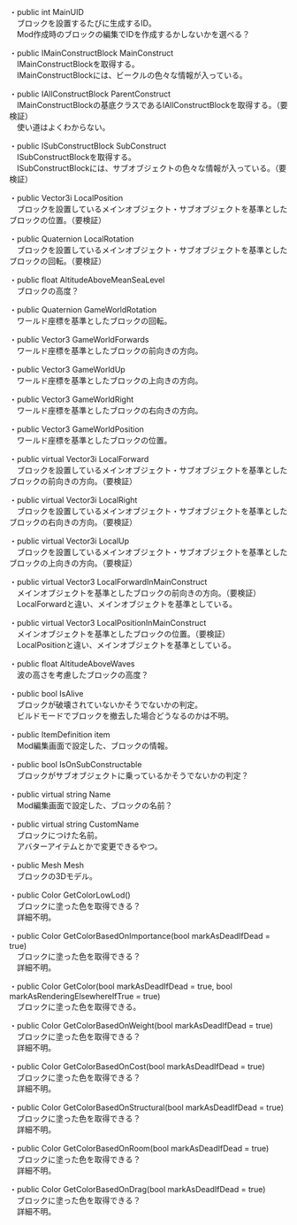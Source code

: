 ・public int MainUID  
　ブロックを設置するたびに生成するID。  
　Mod作成時のブロックの編集でIDを作成するかしないかを選べる？  

・public IMainConstructBlock MainConstruct  
　IMainConstructBlockを取得する。  
　IMainConstructBlockには、ビークルの色々な情報が入っている。  

・public IAllConstructBlock ParentConstruct  
　IMainConstructBlockの基底クラスであるIAllConstructBlockを取得する。（要検証）  
　使い道はよくわからない。  

・public ISubConstructBlock SubConstruct  
　ISubConstructBlockを取得する。  
　ISubConstructBlockには、サブオブジェクトの色々な情報が入っている。（要検証）  

・public Vector3i LocalPosition  
　ブロックを設置しているメインオブジェクト・サブオブジェクトを基準としたブロックの位置。（要検証）  

・public Quaternion LocalRotation  
　ブロックを設置しているメインオブジェクト・サブオブジェクトを基準としたブロックの回転。（要検証）  

・public float AltitudeAboveMeanSeaLevel  
　ブロックの高度？  

・public Quaternion GameWorldRotation  
　ワールド座標を基準としたブロックの回転。  

・public Vector3 GameWorldForwards  
　ワールド座標を基準としたブロックの前向きの方向。  

・public Vector3 GameWorldUp  
　ワールド座標を基準としたブロックの上向きの方向。  

・public Vector3 GameWorldRight  
　ワールド座標を基準としたブロックの右向きの方向。  

・public Vector3 GameWorldPosition  
　ワールド座標を基準としたブロックの位置。  

・public virtual Vector3i LocalForward  
　ブロックを設置しているメインオブジェクト・サブオブジェクトを基準としたブロックの前向きの方向。（要検証）  

・public virtual Vector3i LocalRight  
　ブロックを設置しているメインオブジェクト・サブオブジェクトを基準としたブロックの右向きの方向。（要検証）  

・public virtual Vector3i LocalUp  
　ブロックを設置しているメインオブジェクト・サブオブジェクトを基準としたブロックの上向きの方向。（要検証）  

・public virtual Vector3 LocalForwardInMainConstruct  
　メインオブジェクトを基準としたブロックの前向きの方向。（要検証）  
　LocalForwardと違い、メインオブジェクトを基準としている。  

・public virtual Vector3 LocalPositionInMainConstruct  
　メインオブジェクトを基準としたブロックの位置。（要検証）  
　LocalPositionと違い、メインオブジェクトを基準としている。  

・public float AltitudeAboveWaves  
　波の高さを考慮したブロックの高度？  

・public bool IsAlive  
　ブロックが破壊されていないかそうでないかの判定。  
　ビルドモードでブロックを撤去した場合どうなるのかは不明。  

・public ItemDefinition item  
　Mod編集画面で設定した、ブロックの情報。  

・public bool IsOnSubConstructable  
　ブロックがサブオブジェクトに乗っているかそうでないかの判定？  

・public virtual string Name  
　Mod編集画面で設定した、ブロックの名前？  

・public virtual string CustomName  
　ブロックにつけた名前。  
　アバターアイテムとかで変更できるやつ。  

・public Mesh Mesh  
　ブロックの3Dモデル。  

・public Color GetColorLowLod()  
　ブロックに塗った色を取得できる？  
　詳細不明。  

・public Color GetColorBasedOnImportance(bool markAsDeadIfDead = true)  
　ブロックに塗った色を取得できる？  
　詳細不明。  

・public Color GetColor(bool markAsDeadIfDead = true, bool markAsRenderingElsewhereIfTrue = true)  
　ブロックに塗った色を取得できる。  

・public Color GetColorBasedOnWeight(bool markAsDeadIfDead = true)  
　ブロックに塗った色を取得できる？  
　詳細不明。  

・public Color GetColorBasedOnCost(bool markAsDeadIfDead = true)  
　ブロックに塗った色を取得できる？  
　詳細不明。  

・public Color GetColorBasedOnStructural(bool markAsDeadIfDead = true)  
　ブロックに塗った色を取得できる？  
　詳細不明。  

・public Color GetColorBasedOnRoom(bool markAsDeadIfDead = true)  
　ブロックに塗った色を取得できる？  
　詳細不明。  

・public Color GetColorBasedOnDrag(bool markAsDeadIfDead = true)  
　ブロックに塗った色を取得できる？  
　詳細不明。  


